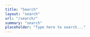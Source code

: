 ```yaml
---
title: "Search"
layout: "search"
url: "/search/"
summary: "search"
placeholder: "Type here to search..."
---
```

